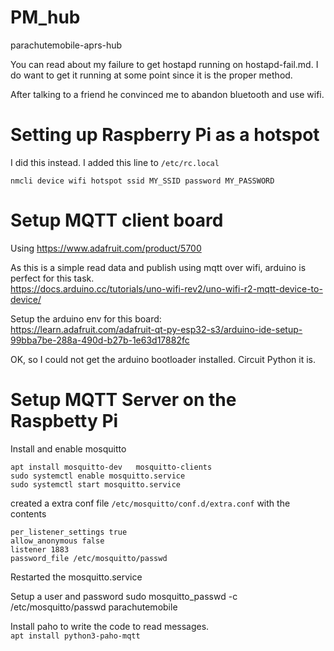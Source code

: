 # PM_hub
parachutemobile-aprs-hub

You can read about my failure to get hostapd running on hostapd-fail.md. I do want to get it running at some point since it is the proper method.

After talking to a friend he convinced me to abandon bluetooth and use wifi.

# Setting up Raspberry Pi as a hotspot

I did this instead. I added this line to `/etc/rc.local`

`nmcli device wifi hotspot ssid MY_SSID password MY_PASSWORD`

# Setup MQTT client board
Using https://www.adafruit.com/product/5700

As this is a simple read data and publish using mqtt over wifi, arduino is perfect for this task.\
https://docs.arduino.cc/tutorials/uno-wifi-rev2/uno-wifi-r2-mqtt-device-to-device/

Setup the arduino env for this board:\
https://learn.adafruit.com/adafruit-qt-py-esp32-s3/arduino-ide-setup-99bba7be-288a-490d-b27b-1e63d17882fc

OK, so I could not get the arduino bootloader installed.  Circuit Python it is.



# Setup MQTT Server on the Raspbetty Pi
Install and enable mosquitto
```
apt install mosquitto-dev   mosquitto-clients
sudo systemctl enable mosquitto.service
sudo systemctl start mosquitto.service
```

created a extra conf file `/etc/mosquitto/conf.d/extra.conf` with the contents
```
per_listener_settings true
allow_anonymous false
listener 1883
password_file /etc/mosquitto/passwd
```
Restarted the mosquitto.service

Setup a user and password
sudo mosquitto_passwd -c /etc/mosquitto/passwd parachutemobile

Install paho to write the code to read messages.  
 `apt install python3-paho-mqtt`
 

